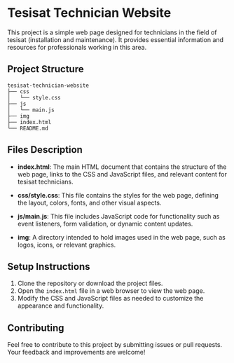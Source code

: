 # Tesisat Technician Website

This project is a simple web page designed for technicians in the field of tesisat (installation and maintenance). It provides essential information and resources for professionals working in this area.

## Project Structure

```
tesisat-technician-website
├── css
│   └── style.css
├── js
│   └── main.js
├── img
├── index.html
└── README.md
```

## Files Description

- **index.html**: The main HTML document that contains the structure of the web page, links to the CSS and JavaScript files, and relevant content for tesisat technicians.

- **css/style.css**: This file contains the styles for the web page, defining the layout, colors, fonts, and other visual aspects.

- **js/main.js**: This file includes JavaScript code for functionality such as event listeners, form validation, or dynamic content updates.

- **img**: A directory intended to hold images used in the web page, such as logos, icons, or relevant graphics.

## Setup Instructions

1. Clone the repository or download the project files.
2. Open the `index.html` file in a web browser to view the web page.
3. Modify the CSS and JavaScript files as needed to customize the appearance and functionality.

## Contributing

Feel free to contribute to this project by submitting issues or pull requests. Your feedback and improvements are welcome!